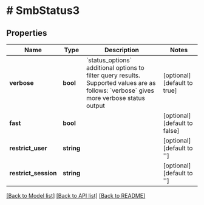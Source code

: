 # # SmbStatus3

## Properties

Name | Type | Description | Notes
------------ | ------------- | ------------- | -------------
**verbose** | **bool** | &#x60;status_options&#x60; additional options to filter query results. Supported values are as follows: &#x60;verbose&#x60; gives more verbose status output | [optional] [default to true]
**fast** | **bool** |  | [optional] [default to false]
**restrict_user** | **string** |  | [optional] [default to '']
**restrict_session** | **string** |  | [optional] [default to '']

[[Back to Model list]](../../README.md#models) [[Back to API list]](../../README.md#endpoints) [[Back to README]](../../README.md)
